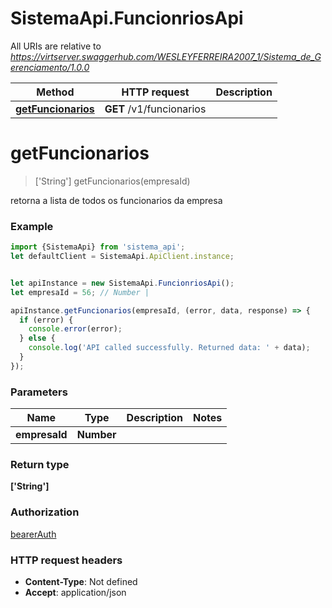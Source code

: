 # SistemaApi.FuncionriosApi

All URIs are relative to *https://virtserver.swaggerhub.com/WESLEYFERREIRA2007_1/Sistema_de_Gerenciamento/1.0.0*

Method | HTTP request | Description
------------- | ------------- | -------------
[**getFuncionarios**](FuncionriosApi.md#getFuncionarios) | **GET** /v1/funcionarios | 

<a name="getFuncionarios"></a>
# **getFuncionarios**
> [&#x27;String&#x27;] getFuncionarios(empresaId)



retorna a lista de todos os funcionarios da empresa

### Example
```javascript
import {SistemaApi} from 'sistema_api';
let defaultClient = SistemaApi.ApiClient.instance;


let apiInstance = new SistemaApi.FuncionriosApi();
let empresaId = 56; // Number | 

apiInstance.getFuncionarios(empresaId, (error, data, response) => {
  if (error) {
    console.error(error);
  } else {
    console.log('API called successfully. Returned data: ' + data);
  }
});
```

### Parameters

Name | Type | Description  | Notes
------------- | ------------- | ------------- | -------------
 **empresaId** | **Number**|  | 

### Return type

**[&#x27;String&#x27;]**

### Authorization

[bearerAuth](../README.md#bearerAuth)

### HTTP request headers

 - **Content-Type**: Not defined
 - **Accept**: application/json

